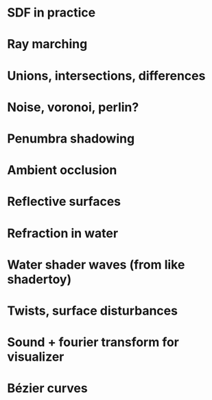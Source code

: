 # SDF in practice
# Ray marching
# Unions, intersections, differences
# Noise, voronoi, perlin?
# Penumbra shadowing
# Ambient occlusion
# Reflective surfaces
# Refraction in water
# Water shader waves (from like shadertoy)
# Twists, surface disturbances
# Sound + fourier transform for visualizer
# Bézier curves